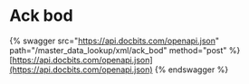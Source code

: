 # Ack bod

{% swagger src="https://api.docbits.com/openapi.json" path="/master_data_lookup/xml/ack_bod" method="post" %}
[https://api.docbits.com/openapi.json](https://api.docbits.com/openapi.json)
{% endswagger %}
